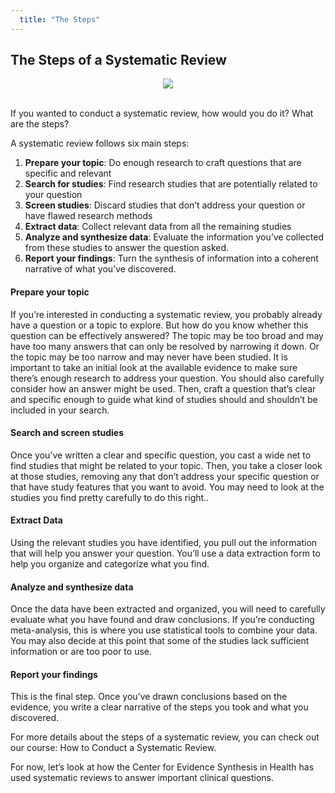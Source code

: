 ```yaml
---
  title: "The Steps"
---
```


## The Steps of a Systematic Review



<center>
<img src="{{site.baseurl}}/img/sys_rev.png" >
</center>

<br>


If you wanted to conduct a systematic review, how would you do it?  What are the steps?

A systematic review follows six main steps:

1. **Prepare your topic**: Do enough research to craft questions that are specific and relevant
2. **Search for studies**: Find research studies that are potentially related to your question
3.  **Screen studies**: Discard studies that don’t address your question or have flawed research methods
4. **Extract data**: Collect  relevant data from all the remaining studies
5. **Analyze and synthesize data**: Evaluate the information you’ve collected from these studies to answer the question asked.
6. **Report your findings**: Turn the synthesis of information into a coherent narrative of what you’ve discovered.

#### Prepare your topic

If you’re interested in conducting a systematic review, you probably already have a question or a topic to explore. But how do you know whether this question can be effectively answered? The topic may be too broad and may have too many answers that can only be resolved by narrowing it down. Or the topic may be too narrow and may never have been studied. It is important to take an initial look at the available evidence to make sure there’s enough research to address your question. You should also carefully consider how an answer might be used. Then, craft a question that’s clear and specific enough to guide what kind of studies should and shouldn’t be included in your search.  

#### Search and screen studies

Once you’ve written a clear and specific question, you cast a wide net to find studies that might be related to your topic. Then, you take a closer look at those studies, removing any that don’t address your specific question or that have study features that you want to avoid. You may need to look at the studies you find pretty carefully to do this right..

#### Extract Data

Using the relevant studies you have identified, you pull out the information that will help you answer your question. You’ll use a data extraction form to help you organize and categorize what you find.  

#### Analyze and synthesize data

Once the data have been extracted and organized, you will need to carefully evaluate what you have found  and draw conclusions. If you’re conducting meta-analysis, this is where you use statistical tools to combine your data. You may also decide at this point that some of the studies lack sufficient information or are too poor to use.

#### Report your findings

This is the final step. Once you’ve drawn conclusions based on the evidence, you write a clear narrative of the steps you took and what you discovered. 

For more details about the steps of a systematic review, you can check out our course: How to Conduct a Systematic Review. 

For now, let’s look at how the Center for Evidence Synthesis in Health has used systematic reviews to answer important clinical questions. 

